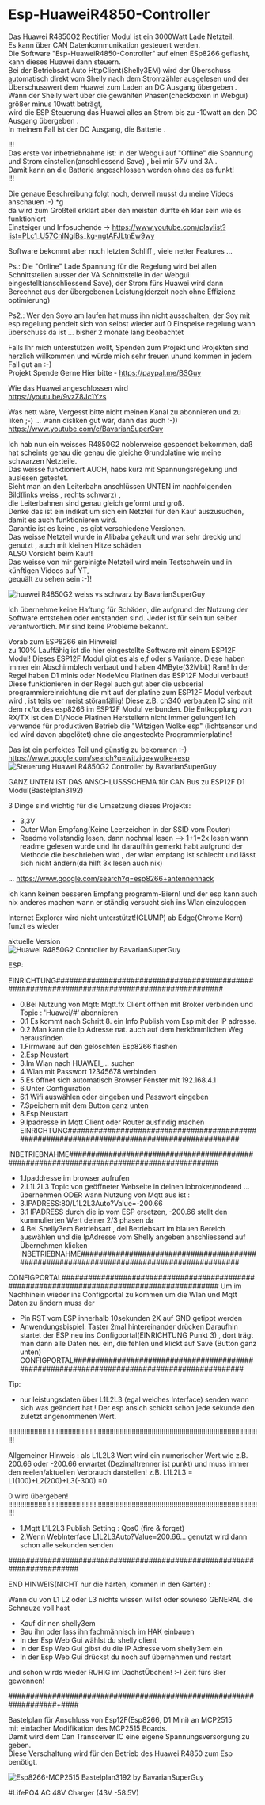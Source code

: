 # Esp-HuaweiR4850-Controller 

Das Huawei R4850G2 Rectifier Modul ist ein 3000Watt Lade Netzteil.  
Es kann über CAN Datenkommunikation gesteuert werden.  
Die Software "Esp-HuaweiR4850-Controller" auf einen ESp8266 geflasht, kann dieses Huawei dann steuern.  
Bei der Betriebsart Auto HttpClient(Shelly3EM) wird der Überschuss automatisch direkt vom Shelly nach dem Stromzähler ausgelesen und der Überschusswert dem Huawei zum Laden an DC Ausgang übergeben .  
Wann der Shelly wert über die gewählten Phasen(checkboxen in Webgui) größer minus 10watt beträgt,  
wird die ESP Steuerung das Huawei alles an Strom bis zu -10watt an den DC Ausgang übergeben .  
In meinem Fall ist der DC Ausgang, die Batterie .  
 
!!!  
Das erste vor inbetriebnahme ist: in der Webgui auf "Offline" die Spannung und Strom einstellen(anschliessend Save) , bei mir 57V und 3A .  
Damit kann an die Batterie angeschlossen werden ohne das es funkt!  
!!!  
   
Die genaue Beschreibung folgt noch, derweil musst du meine Videos anschauen :-) *g   
da wird zum Großteil erklärt aber den meisten dürfte eh klar sein wie es funktioniert  
Einsteiger und Infosuchende  -> https://www.youtube.com/playlist?list=PLc1_U57CnlNgIBs_kg-ngtAFJLtnEw9wy  
 
Software bekommt aber noch letzten Schliff , viele netter Features ...

Ps.: Die "Online" Lade Spannung für die Regelung wird bei allen Schnittstellen ausser der VA Schnittstelle in der Webgui eingestellt(anschliessend Save), der Strom fürs Huawei wird dann Berechnet aus der übergebenen Leistung(derzeit noch ohne Effizienz optimierung)

Ps2.: Wer den Soyo am laufen hat muss ihn nicht ausschalten, der Soy mit esp regelung pendelt sich von selbst wieder auf 0 Einspeise regelung wann überschuss da ist ... bisher 2 monate lang beobachtet
  
Falls Ihr mich unterstützen wollt, Spenden zum Projekt und Projekten sind herzlich   willkommen und würde mich sehr freuen uhund kommen in jedem Fall gut an :-)  
Projekt Spende Gerne Hier bitte - https://paypal.me/BSGuy  

Wie das Huawei angeschlossen wird  
https://youtu.be/9vzZ8Jc1Yzs  

Was nett wäre, Vergesst bitte nicht meinen Kanal zu abonnieren und zu liken ;-) ... wann disliken gut wär, dann das auch :-))  
https://www.youtube.com/c/BavarianSuperGuy  




Ich hab nun ein weisses R4850G2 noblerweise gespendet bekommen, daß hat scheints genau die genau die 
gleiche Grundplatine wie meine schwarzen Netzteile.  
Das weisse funktioniert AUCH, habs kurz mit Spannungsregelung und auslesen getestet.  
Sieht man an den Leiterbahn anschlüssen UNTEN im nachfolgenden Bild(links weiss , rechts schwarz) ,  
die Leiterbahnen sind genau gleich geformt und groß.  
Denke das ist ein indikat um sich ein Netzteil für den Kauf auszusuchen, damit es auch funktionieren wird.  
Garantie ist es keine , es gibt verschiedene Versionen.  
Das weisse Netzteil wurde in Alibaba gekauft und war sehr dreckig und genutzt , auch mit kleinen Hitze schäden  
ALSO Vorsicht beim Kauf!  
Das weisse von mir gereinigte Netzteil wird mein Testschwein und in künftigen Videos auf YT,  
gequält zu sehen sein :-)!  
 
<img src="huawei_weiss_vs_schwarz.png" alt="huawei R4850G2 weiss vs schwarz by BavarianSuperGuy"/>  


Ich übernehme keine Haftung für Schäden, die aufgrund der Nutzung 
der Software entstehen oder entstanden sind. 
Jeder ist für sein tun selber verantwortlich.
Mir sind keine Probleme bekannt.

Vorab zum ESP8266 ein Hinweis!  
zu 100% Lauffähig ist die hier eingestellte Software mit einem ESP12F Modul!
Dieses ESP12F Modul gibt es als e,f oder s Variante.
Diese haben immer ein Abschirmblech verbaut und haben 4MByte(32Mbit) Ram!
In der Regel haben D1 minis oder NodeMcu Platinen das ESP12F Modul verbaut!
Diese funktionieren in der Regel auch gut aber die usbserial programmiereinrichtung 
die mit auf der platine zum ESP12F Modul verbaut wird , ist teils oer meist störanfällig!
Diese z.B. ch340 verbauten IC sind mit dem rx/tx des esp8266 im ESP12F Modul verbunden.
Die Entkopplung von RX/TX ist den D1/Node Platinen Herstellern nicht immer gelungen!
Ich verwende für produktiven Betrieb die "Witzigen Wolke esp" (lichtsensor und led wird davon abgelötet)
ohne die angesteckte Programmierplatine!

Das ist ein perfektes Teil und günstig zu bekommen  :-)  
https://www.google.com/search?q=witzige+wolke+esp   
<img src="Witzige_Wolke_CAN_Modul.png" alt="Steuerung Huawei R4850G2 Controller by BavarianSuperGuy"/>



GANZ UNTEN IST DAS ANSCHLUSSSCHEMA für CAN Bus zu ESP12F D1 Modul(Bastelplan3192)

3 Dinge sind wichtig für die Umsetzung dieses Projekts:
- 3,3V
- Guter Wlan Empfang(Keine Leerzeichen in der SSID vom Router)
- Readme vollstandig lesen, dann nochmal lesen --> 1+1=2x lesen
wann readme gelesen wurde und ihr daraufhin gemerkt habt
aufgrund der Methode die beschrieben wird ,
der wlan empfang ist schlecht und lässt sich nicht ändern(da hilft 3x lesen auch nix)

... https://www.google.com/search?q=esp8266+antennenhack

ich kann keinen besseren Empfang programm-Biern!
und der esp kann auch nix anderes machen wann er ständig versucht sich  ins Wlan einzuloggen

Internet Explorer wird nicht unterstützt!(GLUMP) ab Edge(Chrome Kern) funzt es wieder

aktuelle Version  
<img src="Webseite Huawei R4850G2 Controller.png" alt="Huawei R4850G2 Controller by BavarianSuperGuy"/>

ESP:

EINRICHTUNG##############################################################################################
- 0.Bei Nutzung von Mqtt: Mqtt.fx Client öffnen mit Broker verbinden und Topic : 'Huawei/#' abonnieren
- 0.1 Es kommt nach Schritt 8. ein Info Publish vom Esp mit der IP adresse.
- 0.2 Man kann die Ip Adresse nat. auch auf dem herkömmlichen Weg herausfinden
- 1.Firmware auf den gelöschten Esp8266 flashen
- 2.Esp Neustart
- 3.Im Wlan nach HUAWEI_... suchen
- 4.Wlan mit Passwort 12345678 verbinden
- 5.Es öffnet sich automatisch Browser Fenster mit 192.168.4.1
- 6.Unter Configuration
- 6.1 Wifi auswählen oder eingeben und Passwort eingeben
- 7.Speichern mit dem Button ganz unten
- 8.Esp Neustart
- 9.Ipadresse in Mqtt Client oder Router ausfindig machen
EINRICHTUNG#############################################################################################

INBETRIEBNAHME##########################################################################################
- 1.Ipaddresse im browser aufrufen
- 2.L1L2L3 Topic von geöffneter Webseite in deinen iobroker/nodered ... übernehmen
ODER wann Nutzung von Mqtt aus ist :
- 3.IPADRESS:80/L1L2L3Auto?Value=-200.66
- 3.1 IPADRESS durch die ip vom ESP ersetzen, -200.66 stellt den kummulierten Wert deiner 2/3 phasen da
- 4 Bei Shelly3em Betriebsart , dei Betriebsart im blauen Bereich auswählen und die IpAdresse vom Shelly angeben
	anschliessend auf Übernehmen klicken 
INBETRIEBNAHME##########################################################################################

CONFIGPORTAL############################################################################################
Um im Nachhinein wieder ins Configportal zu kommen um die Wlan und Mqtt Daten zu ändern muss der 
- Pin RST vom ESP innerhalb 10sekunden 2X auf GND getippt werden
- Anwendungsbispiel: Taster 2mal hintereinander drücken
Daraufhin startet der ESP neu ins Configportal(EINRICHTUNG Punkt 3) , dort trägt man dann alle Daten neu ein, die fehlen
und klickt auf Save (Button ganz unten)
CONFIGPORTAL############################################################################################

Tip:
-  nur leistungsdaten über L1L2L3 (egal welches Interface) senden
wann sich was geändert hat ! Der esp ansich schickt schon jede sekunde den zuletzt angenommenen Wert.

!!!!!!!!!!!!!!!!!!!!!!!!!!!!!!!!!!!!!!!!!!!!!!!!!!!!!!!!!!!!!!!!!!!!!!!!!!!!!!!!!!!!!!!!!!!!!!!!!!!!!!!!!!!!!!!!!!!!!!!!!!!!!!!!

Allgemeiner Hinweis : als L1L2L3 Wert wird ein numerischer Wert wie z.B. 200.66 
oder -200.66 erwartet (Dezimaltrenner ist punkt) und muss immer den reelen/aktuellen Verbrauch darstellen!
 z.B. L1L2L3 = L1(100)+L2(200)+L3(-300) =0
 
 0 wird übergeben!
!!!!!!!!!!!!!!!!!!!!!!!!!!!!!!!!!!!!!!!!!!!!!!!!!!!!!!!!!!!!!!!!!!!!!!!!!!!!!!!!!!!!!!!!!!!!!!!!!!!!!!!!!!!!!!!!!!!!!!!!!!!!!!!!

- 1.Mqtt L1L2L3 Publish Setting : Qos0 (fire & forget)
- 2.Wenn WebInterface L1L2L3Auto?Value=200.66... genutzt wird dann schon alle sekunden senden

########################################################################

END HINWEIS(NICHT nur die harten, kommen in den Garten) :

Wann du von L1 L2 oder L3 nichts wissen willst oder sowieso GENERAL die Schnauze voll hast 
- Kauf dir nen shelly3em
- Bau ihn oder lass ihn fachmännisch im HAK einbauen
- In der Esp Web Gui wählst du shelly client
- In der Esp Web Gui gibst du die IP Adresse vom shelly3em ein
- In der Esp Web Gui drückst du noch auf übernehmen und restart

und schon wirds wieder RUHIG im DachstÜbchen! :-)
Zeit fürs Bier gewonnen!

###################################################################+####



Bastelplan für Anschluss von Esp12F(Esp8266, D1 Mini) an MCP2515  
mit einfacher Modifikation des MCP2515 Boards.  
Damit wird dem Can Transceiver IC eine eigene Spannungsversorgung zu geben.  
Diese Verschaltung wird für den Betrieb des Huawei R4850 zum Esp benötigt.  

<img src="Bastelplan3192.png" alt="Esp8266-MCP2515 Bastelplan3192 by BavarianSuperGuy"/>

#LifePO4 AC 48V Charger (43V -58.5V)